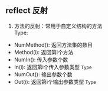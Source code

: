## reflect 反射  

1. 方法的反射：常用于自定义结构的方法  
Type:  
+ NumMethod(): 返回方法集的数目  
+ Method(i): 返回第i个方法  
+ NumIn(): 传入参数个数 
+ In(i): 返回第i个传入参数类型 `Type`      
+ NumOut(): 输出参数个数  
+ Out(i): 返回第i个输出参数类型 `Type`  